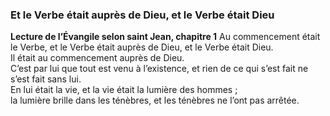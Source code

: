 ### Et le Verbe était auprès de Dieu, et le Verbe était Dieu

**Lecture de l’Évangile selon saint Jean, chapitre 1**
Au commencement était le Verbe, et le Verbe était auprès de Dieu, et le Verbe était Dieu.  
Il était au commencement auprès de Dieu.  
C’est par lui que tout est venu à l’existence, et rien de ce qui s’est fait ne s’est fait sans lui.  
En lui était la vie, et la vie était la lumière des hommes ;  
la lumière brille dans les ténèbres, et les ténèbres ne l’ont pas arrêtée.